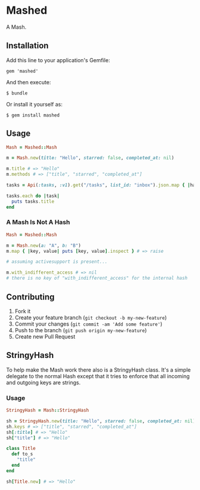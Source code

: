 # Mashed

A Mash.

## Installation

Add this line to your application's Gemfile:

    gem 'mashed'

And then execute:

    $ bundle

Or install it yourself as:

    $ gem install mashed

## Usage

```ruby
Mash = Mashed::Mash

m = Mash.new(title: "Hello", starred: false, completed_at: nil)

m.title # => "Hello"
m.methods # => ["title", "starred", "completed_at"]

tasks = Api(:tasks, :v1).get("/tasks", list_id: "inbox").json.map { |hash| Mash.new(hash) }

tasks.each do |task|
  puts tasks.title
end
```

### A Mash Is Not A Hash

```ruby
Mash = Mashed::Mash

m = Mash.new(a: "A", b: "B")
m.map { |key, value| puts [key, value].inspect } # => raise

# assuming activesupport is present...

m.with_indifferent_access # => nil
# there is no key of "with_indifferent_access" for the internal hash
```

## Contributing

1. Fork it
2. Create your feature branch (`git checkout -b my-new-feature`)
3. Commit your changes (`git commit -am 'Add some feature'`)
4. Push to the branch (`git push origin my-new-feature`)
5. Create new Pull Request

## StringyHash

To help make the Mash work there also is a StringyHash class. It's a
simple delegate to the normal Hash except that it tries to enforce that
all incoming and outgoing keys are strings.

### Usage

```ruby
StringyHash = Mash::StringyHash

sh = StringyHash.new(title: "Hello", starred: false, completed_at: nil)
sh.keys # => ["title", "starred", "completed_at"]
sh[:title] # => "Hello"
sh["title"] # => "Hello"

class Title
  def to_s
    "title"
  end
end

sh[Title.new] # => "Hello"
```
